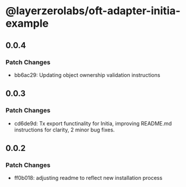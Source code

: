 # @layerzerolabs/oft-adapter-initia-example

## 0.0.4

### Patch Changes

- bb6ac29: Updating object ownership validation instructions

## 0.0.3

### Patch Changes

- cd6de9d: Tx export functinality for Initia, improving README.md instructions for clarity, 2 minor bug fixes.

## 0.0.2

### Patch Changes

- ff0b018: adjusting readme to reflect new installation process
